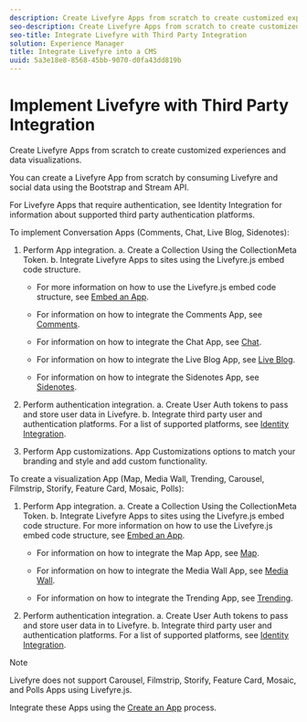 ```yaml
---
description: Create Livefyre Apps from scratch to create customized experiences and data visualizations.
seo-description: Create Livefyre Apps from scratch to create customized experiences and data visualizations.
seo-title: Integrate Livefyre with Third Party Integration
solution: Experience Manager
title: Integrate Livefyre into a CMS
uuid: 5a3e18e8-8568-45bb-9070-d0fa43dd819b
---
```


# Implement Livefyre with Third Party Integration

Create Livefyre Apps from scratch to create customized experiences and data visualizations.

You can create a Livefyre App from scratch by consuming Livefyre and social data using the Bootstrap and Stream API.

For Livefyre Apps that require authentication, see Identity Integration for information about supported third party authentication platforms.

To implement Conversation Apps (Comments, Chat, Live Blog, Sidenotes):

1. Perform App integration.
  a. Create a Collection Using the CollectionMeta Token.
  b. Integrate Livefyre Apps to sites using the Livefyre.js embed code structure. 

    * For more information on how to use the Livefyre.js embed code structure, see [Embed an App](/help/implementation/c-getting-started/c-implementation-process/c-using-livefyre.js-to-create-customize-and-use-apps-on-your-site.md).
  
    * For information on how to integrate the Comments App, see [Comments](/help/using/c-about-apps/c-comments/c-comments.md).
  
    * For information on how to integrate the Chat App, see [Chat](/help/using/c-about-apps/c-chat-app/c-chat-app.md).
  
    * For information on how to integrate the Live Blog App, see [Live Blog](/help/using/c-about-apps/c-liveblog-app/c-liveblog-app.md).
  
    * For information on how to integrate the Sidenotes App, see [Sidenotes](/help/using/c-about-apps/c-sidenotes-app/c-sidenotes-app.md).

1. Perform authentication integration.
  a. Create User Auth tokens to pass and store user data in Livefyre.
  b. Integrate third party user and authentication platforms. For a list of supported platforms, see [Identity Integration](/help/implementation/t-about-identity-integration/t-about-identity-integration.md).

1. Perform App customizations. App Customizations options to match your branding and style and add custom functionality.

To create a visualization App (Map, Media Wall, Trending, Carousel, Filmstrip, Storify, Feature Card, Mosaic, Polls):

1. Perform App integration.
  a. Create a Collection Using the CollectionMeta Token.
  b. Integrate Livefyre Apps to sites using the Livefyre.js embed code structure. For more information on how to use the Livefyre.js embed code structure, see [Embed an App](/help/implementation/c-getting-started/c-implementation-process/c-using-livefyre.js-to-create-customize-and-use-apps-on-your-site.md).

    * For information on how to integrate the Map App, see [Map](/help/using/c-about-apps/c-map-app/c-map-app.md).

    * For information on how to integrate the Media Wall App, see [Media Wall](/help/using/c-about-apps/c-media-wall-app/c-media-wall-app.md).

    * For information on how to integrate the Trending App, see [Trending](/help/using/c-about-apps/c-trending-app/c-trending-app.md).

1. Perform authentication integration.
 a. Create User Auth tokens to pass and store user data in to Livefyre.
 b. Integrate third party user and authentication platforms. For a list of supported platforms, see [Identity Integration](/help/implementation/t-about-identity-integration/t-about-identity-integration.md).

>[!NOTE]
>
>Livefyre does not support Carousel, Filmstrip, Storify, Feature Card, Mosaic, and Polls Apps using Livefyre.js.

Integrate these Apps using the [Create an App](/help/using/c-about-apps/c-create-an-app.md) process.